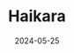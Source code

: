 ---
title: Haikara
address: 60 boulevard Voltaire, 75011 Paris
date: 2024-05-25
ratings:
- 4
tags:
- japonais
cover: P1004588_export
---